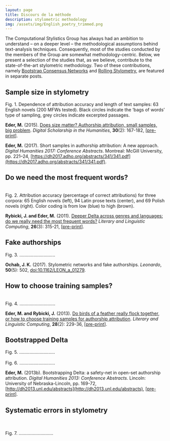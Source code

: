 ```yaml
---
layout: page
title: Discours de la méthode
description: stylometric methodology
img: /assets/img/English_poetry_trimmed.png
---
```


The Computational Stylistics Group has always had an ambition to understand – on a deeper level – the methodological assumptions behind text-analysis techniques. Consequently, most of the studies conducted by the members of the Group are somewhat methodology-centric. Below, we present a selection of the studies that, as we believe, contribute to the state-of-the-art stylometric methodology. Two of these contributions, namely [Bootstrap Consensus Networks](https://computationalstylistics.github.io/projects/06_bootstrap_networks/) and [Rolling Stylometry](https://computationalstylistics.github.io/projects/05_rolling_stylometry/), are featured in separate posts.


## Sample size in stylometry


<div>
    <img class="col two left" src="{{ site.baseurl }}/assets/img/sample_size_EN.png" alt="" title="example image"/>
</div>
<div class="col two caption">
    Fig. 1. Dependence of attribution accuracy and length of text samples: 63 English novels (200 MFWs tested). Black circles indicate the ‘bags of words’ type of sampling, grey circles indicate excerpted passages.
</div>




**Eder, M.** (2015). [Does size matter? Authorship attribution, small samples, big problem](https://academic.oup.com/dsh/article/30/2/167/390738). _Digital Scholarship in the Humanities_, **30**(2): 167-182, [[pre-print](https://github.com/computationalstylistics/preprints/blob/master/Eder_Does_size_matter.pdf)].

**Eder, M.** (2017). Short samples in authorship attribution: A new approach. _Digital Humanities 2017: Conference Abstracts_. Montreal: McGill University, pp. 221–24, [https://dh2017.adho.org/abstracts/341/341.pdf](https://dh2017.adho.org/abstracts/341/341.pdf).



## Do we need the most frequent words?


<div class="img_row">
    <img class="col one left" src="{{ site.baseurl }}/assets/img/heatmap_EN.png" alt="" title="example image"/>
    <img class="col one left" src="{{ site.baseurl }}/assets/img/heatmap_LL.png" alt="" title="example image"/>
    <img class="col one left" src="{{ site.baseurl }}/assets/img/heatmap_PL.png" alt="" title="example image"/>
</div>
<div class="col three caption">
    Fig. 2. Attribution accuracy (percentage of correct attributions) for three corpora: 65 English novels (left), 94 Latin prose texts (center), and 69 Polish novels (right). Color coding is from low (blue) to high (brown). 
</div>


**Rybicki, J. and Eder, M.** (2011). [Deeper Delta across genres and languages: do we really need the most frequent words?](https://academic.oup.com/dsh/article/26/3/315/1149353) _Literary and Linguistic Computing_, **26**(3): 315-21, [[pre-print](https://github.com/computationalstylistics/preprints/blob/master/Rybicki%20Eder%20Deeper%20Delta%20LLC%20corrected%20and%20submitted.pdf)].


## Fake authorships



<div class="col three caption">
    Fig. 3. ............................ 
</div>


**Ochab, J. K.** (2017). Stylometric networks and fake authorships. _Leonardo_, **50**(5): 502, [doi:10.1162/LEON_a_01279](http://dx.doi.org/10.1162/LEON_a_01279).




## How to choose training samples?


<div class="img_row">
    <img class="col one left" src="{{ site.baseurl }}/assets/img/cv_EN.png" alt="" title="example image"/>
    <img class="col one left" src="{{ site.baseurl }}/assets/img/cv_IT.png" alt="" title="example image"/>
    <img class="col one left" src="{{ site.baseurl }}/assets/img/cv_PL.png" alt="" title="example image"/>
</div>
<div class="col three caption">
    Fig. 4. ............................ 
</div>


**Eder, M. and Rybicki, J.** (2013). [Do birds of a feather really flock together, or how to choose training samples for authorship attribution](http://llc.oxfordjournals.org/content/28/2/229). _Literary and Linguistic Computing_, **28**(2): 229-36, [[pre-print](https://github.com/computationalstylistics/preprints/blob/master/Eder-Rybicki_How_to_choose.pdf)].



## Bootstrapped Delta



<div>
    <img class="col two left" src="{{ site.baseurl }}/assets/img/bootstrapped_delta_table.png" alt="" title="example image"/>
</div>
<div class="col two caption">
    Fig. 5. ............................
</div>


<div class="img_row">
    <img class="col one left" src="{{ site.baseurl }}/assets/img/bootstrapped_delta_1.png" alt="" title="example image"/>
    <img class="col one left" src="{{ site.baseurl }}/assets/img/bootstrapped_delta_2.png" alt="" title="example image"/>
    <img class="col one left" src="{{ site.baseurl }}/assets/img/bootstrapped_delta_3.png" alt="" title="example image"/>
</div>
<div class="col three caption">
    Fig. 6. ............................ 
</div>



**Eder, M.** (2013b). Bootstrapping Delta: a safety-net in open-set authorship attribution. _Digital Humanities 2013: Conference Abstracts_. Lincoln: University of Nebraska-Lincoln, pp. 169-72, [http://dh2013.unl.edu/abstracts](http://dh2013.unl.edu/abstracts), [[pre-print](https://github.com/computationalstylistics/preprints/blob/master/m-eder_bootstrapping_delta.pdf)].



## Systematic errors in stylometry


<div class="img_row">
    <img class="col one left" src="{{ site.baseurl }}/assets/img/damaged_english.png" alt="" title="example image"/>
    <img class="col one left" src="{{ site.baseurl }}/assets/img/damaged_german.png" alt="" title="example image"/>
    <img class="col one left" src="{{ site.baseurl }}/assets/img/damaged_polish.png" alt="" title="example image"/>
</div>
<div class="img_row">
    <img class="col one left" src="{{ site.baseurl }}/assets/img/damaged_latin.png" alt="" title="example image"/>
    <img class="col one left" src="{{ site.baseurl }}/assets/img/damaged_greek.png" alt="" title="example image"/>
    <img class="col one left" src="{{ site.baseurl }}/assets/img/damaged_english_4-grams.png" alt="" title="example image"/>
</div>
<div class="col three caption">
    Fig. 7. ........................... 
</div>